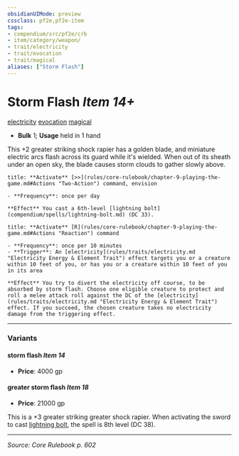 ```yaml
---
obsidianUIMode: preview
cssclass: pf2e,pf2e-item
tags:
- compendium/src/pf2e/crb
- item/category/weapon/
- trait/electricity
- trait/evocation
- trait/magical
aliases: ["Storm Flash"]
---
```

# Storm Flash *Item 14+*  
[electricity](electricity.md "Electricity Energy & Element Trait")  [evocation](evocation.md "Evocation School Trait")  [magical](magical.md "Magical Item Trait")  

- **Bulk** 1; **Usage** held in 1 hand

This +2 greater striking shock rapier has a golden blade, and miniature electric arcs flash across its guard while it's wielded. When out of its sheath under an open sky, the blade causes storm clouds to gather slowly above.

```ad-embed-ability
title: **Activate** [>>](rules/core-rulebook/chapter-9-playing-the-game.md#Actions "Two-Action") command, envision

- **Frequency**: once per day

**Effect** You cast a 6th-level [lightning bolt](compendium/spells/lightning-bolt.md) (DC 33).
```

```ad-embed-ability
title: **Activate** [R](rules/core-rulebook/chapter-9-playing-the-game.md#Actions "Reaction") command

- **Frequency**: once per 10 minutes
- **Trigger**: An [electricity](rules/traits/electricity.md "Electricity Energy & Element Trait") effect targets you or a creature within 10 feet of you, or has you or a creature within 10 feet of you in its area

**Effect** You try to divert the electricity off course, to be absorbed by storm flash. Choose one eligible creature to protect and roll a melee attack roll against the DC of the [electricity](rules/traits/electricity.md "Electricity Energy & Element Trait") effect. If you succeed, the chosen creature takes no electricity damage from the triggering effect.
```

---

### Variants

#### storm flash *Item 14*

- **Price**: 4000 gp

#### greater storm flash *Item 18*

- **Price**: 21000 gp

This is a +3 greater striking greater shock rapier. When activating the sword to cast [lightning bolt](lightning-bolt.md), the spell is 8th level (DC 38).

---
*Source: Core Rulebook p. 602*